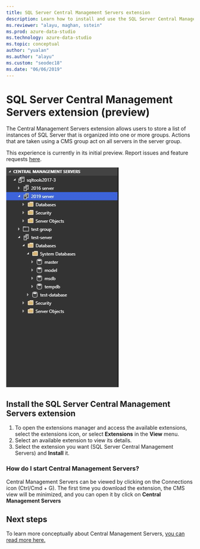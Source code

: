 ```yaml
---
title: SQL Server Central Management Servers extension
description: Learn how to install and use the SQL Server Central Management Servers extension (preview)—an extension for grouping servers and applying actions to the group.
ms.reviewer: "alayu, maghan, sstein"
ms.prod: azure-data-studio
ms.technology: azure-data-studio
ms.topic: conceptual
author: "yualan"
ms.author: "alayu"
ms.custom: "seodec18"
ms.date: "06/06/2019"
---
```


# SQL Server Central Management Servers extension (preview)

The Central Management Servers extension allows users to store a list of instances of SQL Server that is organized into one or more groups. Actions that are taken using a CMS group act on all servers in the server group.

This experience is currently in its initial preview. Report issues and feature requests [here](https://github.com/microsoft/azuredatastudio/issues).

![CMS extension](media/sql-server-cms-extension/cms-list.png)

## Install the SQL Server Central Management Servers extension

1. To open the extensions manager and access the available extensions, select the extensions icon, or select **Extensions** in the **View** menu.
2. Select an available extension to view its details.
1. Select the extension you want (SQL Server Central Management Servers) and **Install** it.

### How do I start Central Management Servers?
 Central Management Servers can be viewed by clicking on the Connections icon (Ctrl/Cmd + G). The first time you download the extension, the CMS view will be minimized, and you can open it by click on **Central Management Servers**

## Next steps
To learn more conceptually about Central Management Servers, [you can read more here.](https://docs.microsoft.com/sql/ssms/register-servers/create-a-central-management-server-and-server-group)


